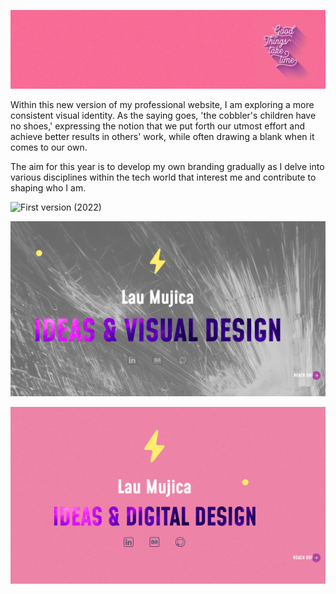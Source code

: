 ![Banner](/img/portada-github.png)

Within this new version of my professional website, I am exploring a more consistent visual identity. As the saying goes, 'the cobbler's children have no shoes,' expressing the notion that we put forth our utmost effort and achieve better results in others' work, while often drawing a blank when it comes to our own.

The aim for this year is to develop my own branding gradually as I delve into various disciplines within the tech world that interest me and contribute to shaping who I am.

![First version (2022)](/vid/oldVersion-sm.gif)

![Old version (2023)](/img/oldVersion23.png)

![Current version (2024)](/img/currentVersion24.png)